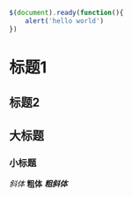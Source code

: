 ```javascript
$(document).ready(function(){
    alert('hello world')
})
```

<!--标题-->
标题1
======
标题2
-----
## 大标题 ##
### 小标题 ###

<!--粗斜体-->

*斜体*
**粗体**
***粗斜体***